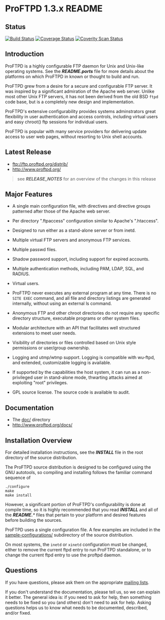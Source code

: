 ProFTPD 1.3.x README
==================

Status
------
[![Build Status](https://travis-ci.org/proftpd/proftpd.svg?branch=master)](https://travis-ci.org/proftpd/proftpd)
[![Coverage Status](https://coveralls.io/repos/proftpd/proftpd/badge.svg?branch=master&service=github)](https://coveralls.io/github/proftpd/proftpd?branch=master)
[![Coverity Scan Status](https://scan.coverity.com/projects/198/badge.svg)](https://scan.coverity.com/projects/198)

Introduction
------------

ProFTPD is a highly configurable FTP daemon for Unix and Unix-like
operating systems.  See the _**README.ports**_ file for more details about
the platforms on which ProFTPD in known or thought to build and run.

ProFTPD grew from a desire for a secure and configurable FTP server.
It was inspired by a significant admiration of the Apache web server.
Unlike most other Unix FTP servers, it has not been derived from the old
BSD `ftpd` code base, but is a completely new design and implementation.

ProFTPD's extensive configurability provides systems adminstrators great
flexibility in user authentication and access controls, including virtual
users and easy chroot() ftp sessions for individual users.

ProFTPD is popular with many service providers for delivering update
access to user web pages, without resorting to Unix shell accounts.

Latest Release
--------------

- ftp://ftp.proftpd.org/distrib/
- http://www.proftpd.org/

>see _**RELEASE_NOTES**_ for an overview of the changes in this release

Major Features
--------------

- A single main configuration file, with directives and directive groups patterned after those of the Apache web server. 

- Per directory ".ftpaccess" configuration similar to Apache's ".htaccess". 

- Designed to run either as a stand-alone server or from inetd.

- Multiple virtual FTP servers and anonymous FTP services. 

- Multiple passwd files.

- Shadow password support, including support for expired accounts.

- Multiple authentication methods, including PAM, LDAP, SQL, and RADIUS.

- Virtual users.

- ProFTPD never executes any external program at any time. There is no `SITE EXEC` command, and all file and directory listings are generated internally, without using an external ls command.

- Anonymous FTP and other chroot directories do not require any specific directory structure, executable programs or other system files. 

- Modular architecture with an API that facilitates well structured extensions to meet user needs.

- Visibility of directories or files controlled based on Unix style permissions or user/group ownership. 

- Logging and utmp/wtmp support.  Logging is compatible with wu-ftpd, and extended, customizable logging is available.

- If supported by the capabilities the host system, it can run as a non-privileged user in stand-alone mode, thwarting attacks aimed at exploiting "root" privileges.

- GPL source license.  The source code is available to audit. 

Documentation
-------------

- The [doc/](doc/) directory
- http://www.proftpd.org/docs/

Installation Overview
---------------------

For detailed installation instructions, see the _**INSTALL**_ file in the root directory of the source distribution.

The ProFTPD source distribution is designed to be configured using the GNU autotools, so compiling and installing follows the familiar command sequence of

    ./configure
    make
    make install

However, a significant portion of ProFTPD's configurability is done at compile time, so it is highly recommended that you read _**INSTALL**_ and all of the _**README.***_ files that pertain to your platform and desired features before building the sources.

ProFTPD uses a single configuration file.  A few examples are included in the [sample-configurations/](sample-configurations/) subdirectory of the source distribution.

On most systems, the `inetd` or `xinetd` configuration must be changed, either to remove the current ftpd entry to run ProFTPD standalone, or to change the current ftpd entry to use the proftpd daemon.

Questions
---------

If you have questions, please ask them on the appropriate [mailing lists](http://www.proftpd.org/lists.html).

If you don't understand the documentation, please tell us, so we can explain it better.  The general idea is: if you need to ask for help, then something needs to be fixed so you (and others) don't need to ask for help.  Asking questions helps us to know what needs to be documented, described, and/or fixed.

